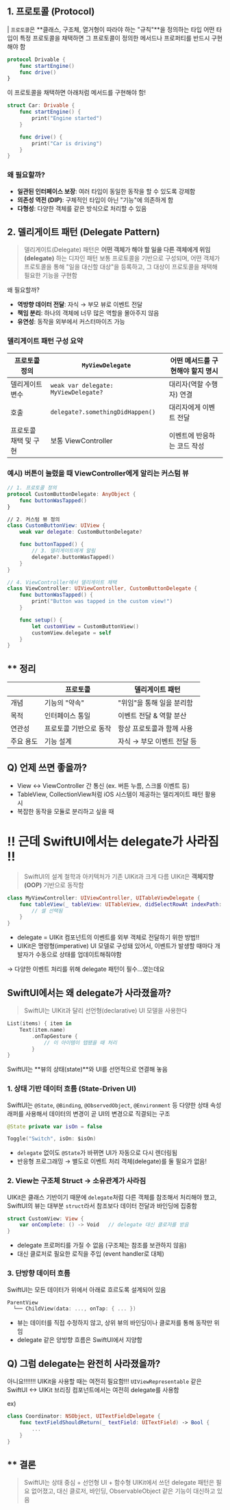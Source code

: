## 1. **프로토콜 (Protocol)**
| `프로토콜`은 **클래스, 구조체, 열거형이 따라야 하는 "규칙"**을 정의하는 타입
어떤 타입이 특정 프로토콜을 채택하면 그 프로토콜이 정의한 메서드나 프로퍼티를 반드시 구현해야 함
```swift
protocol Drivable {
    func startEngine()
    func drive()
}
```
이 프로토콜을 채택하면 아래처럼 메서드를 구현해야 함!
```swift
struct Car: Drivable {
    func startEngine() {
        print("Engine started")
    }

    func drive() {
        print("Car is driving")
    }
}
```

### 왜 필요할까?
- **일관된 인터페이스 보장**: 여러 타입이 동일한 동작을 할 수 있도록 강제함
- **의존성 역전 (DIP)**: 구체적인 타입이 아닌 "기능"에 의존하게 함
- **다형성**: 다양한 객체를 같은 방식으로 처리할 수 있음

## 2. **델리게이트 패턴 (Delegate Pattern)**
> 델리게이트(Delegate) 패턴은 **어떤 객체가 해야 할 일을 다른 객체에게 위임(delegate)** 하는 디자인 패턴
보통 프로토콜을 기반으로 구성되며, 어떤 객체가 프로토콜을 통해 "일을 대신할 대상"을 등록하고, 그 대상이 프로토콜을 채택해 필요한 기능을 구현함

왜 필요할까?
- **역방향 데이터 전달**: 자식 → 부모 뷰로 이벤트 전달
- **책임 분리**: 하나의 객체에 너무 많은 역할을 몰아주지 않음
- **유연성**: 동작을 외부에서 커스터마이즈 가능

### 델리게이트 패턴 구성 요약

|프로토콜 정의|`MyViewDelegate`|어떤 메서드를 구현해야 할지 명시|
|---|---|---|
|델리게이트 변수|`weak var delegate: MyViewDelegate?`|대리자(역할 수행자) 연결|
|호출|`delegate?.somethingDidHappen()`|대리자에게 이벤트 전달|
|프로토콜 채택 및 구현|보통 ViewController|이벤트에 반응하는 코드 작성|

### 예시) 버튼이 눌렸을 때 ViewController에게 알리는 커스텀 뷰
```swift
// 1. 프로토콜 정의
protocol CustomButtonDelegate: AnyObject {
    func buttonWasTapped()
}

// 2. 커스텀 뷰 정의
class CustomButtonView: UIView {
    weak var delegate: CustomButtonDelegate?

    func buttonTapped() {
        // 3. 델리게이트에게 알림
        delegate?.buttonWasTapped()
    }
}
```
```swift
// 4. ViewController에서 델리게이트 채택
class ViewController: UIViewController, CustomButtonDelegate {
    func buttonWasTapped() {
        print("Button was tapped in the custom view!")
    }

    func setup() {
        let customView = CustomButtonView()
        customView.delegate = self
    }
}
```

## ** 정리
||프로토콜|델리게이트 패턴|
|---|---|---|
|개념|기능의 "약속"|"위임"을 통해 일을 분리함|
|목적|인터페이스 통일|이벤트 전달 & 역할 분산|
|연관성|프로토콜 기반으로 동작|항상 프로토콜과 함께 사용|
|주요 용도|기능 설계|자식 → 부모 이벤트 전달 등|


## Q) 언제 쓰면 좋을까?
- View ↔ ViewController 간 통신 (ex. 버튼 누름, 스크롤 이벤트 등)
- TableView, CollectionView처럼 iOS 시스템이 제공하는 델리게이트 패턴 활용 시
- 복잡한 동작을 모듈로 분리하고 싶을 때

# !! 근데 SwiftUI에서는 delegate가 사라짐 !!
> SwiftUI의 설계 철학과 아키텍처가 기존 UIKit과 크게 다름 UIKit은 **객체지향(OOP)** 기반으로 동작함
```swift
class MyViewController: UIViewController, UITableViewDelegate {
    func tableView(_ tableView: UITableView, didSelectRowAt indexPath: IndexPath) {
        // 셀 선택됨
    }
}
```

- delegate = UIKit 컴포넌트의 이벤트를 외부 객체로 전달하기 위한 방법!!
- UIKit은 명령형(imperative) UI 모델로 구성돼 있어서, 이벤트가 발생할 때마다 개발자가 수동으로 상태를 업데이트해줘야함

→ 다양한 이벤트 처리를 위해 delegate 패턴이 필수…였는데요
## SwiftUI에서는 왜 delegate가 사라졌을까?
> SwiftUI는 UIKit과 달리 선언형(declarative) UI 모델을 사용한다
```swift
List(items) { item in
    Text(item.name)
        .onTapGesture {
            // 이 아이템이 탭됐을 때 처리
        }
}
```
SwiftUI는 **뷰의 상태(state)**와 UI를 선언적으로 연결해 놓음

### 1. **상태 기반 데이터 흐름 (State-Driven UI)**
SwiftUI는 `@State`, `@Binding`, `@ObservedObject`, `@Environment` 등 다양한 상태 속성 래퍼를 사용해서 데이터의 변경이 곧 UI의 변경으로 직결되는 구조
```swift
@State private var isOn = false

Toggle("Switch", isOn: $isOn)
```
- `delegate` 없이도 `@State`가 바뀌면 UI가 자동으로 다시 렌더링됨
- 반응형 프로그래밍 → 별도로 이벤트 처리 객체(delegate)를 둘 필요가 없음!

### 2. **View는 구조체 Struct → 소유관계가 사라짐**
UIKit은 클래스 기반이기 때문에 `delegate`처럼 다른 객체를 참조해서 처리해야 했고,
SwiftUI의 뷰는 대부분 `struct`라서 참조보다 데이터 전달과 바인딩에 집중함
```swift
struct CustomView: View {
    var onComplete: () -> Void   // delegate 대신 클로저를 받음
}
```
- delegate 프로퍼티를 가질 수 없음 (구조체는 참조를 보관하지 않음)
- 대신 클로저로 필요한 로직을 주입 (event handler로 대체)

### 3. **단방향 데이터 흐름**
SwiftUI는 모든 데이터가 위에서 아래로 흐르도록 설계되어 있음
```swift
ParentView
  └── ChildView(data: ..., onTap: { ... })

```
- 뷰는 데이터를 직접 수정하지 않고, 상위 뷰의 바인딩이나 클로저를 통해 동작만 위임
- delegate 같은 양방향 흐름은 SwiftUI에서 지양함

## Q) 그럼 delegate는 완전히 사라졌을까?
아니요!!!!!!! UIKit을 사용할 때는 여전히 필요함!!!
`UIViewRepresentable` 같은 SwiftUI <-> UIKit 브리징 컴포넌트에서는 여전히 delegate를 사용함

ex)
```swift
class Coordinator: NSObject, UITextFieldDelegate {
    func textFieldShouldReturn(_ textField: UITextField) -> Bool {
        ...
    }
}
```

## ** 결론
> SwiftUI는 상태 중심 + 선언형 UI + 함수형
> UIKit에서 쓰던 delegate 패턴은 필요 없어졌고, 대신 클로저, 바인딩, ObservableObject 같은 기능이 대신하고 있음